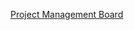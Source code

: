 <a href="https://github.com/Justin-Thomas-Sebastian/OnTheDotHR/projects/1">Project Management Board</a>
